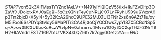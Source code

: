 $START$von5Qk3XIFMss1YYZnc1AeLV++N491ylYlQlCzV55/ixl+Ik/FZvDHp3OZaVfDJDoizrxPXJOaEgBH5zCzGZNsTeyCpNRLjCO7LnFRyhU5DSuSYszrA0p3Tm2bjxD+X5yi445y32KzA29hqC9UPE62MJX1UI3FNh2xs6nGAZt71lu/xvM5iFool6SsPDYq8tMqy56MaPITrSCA4RjGoCjYOCDwsZypYI8ZX5CBcNSp5q+Apxw6BC3UEboXuRczWtvlpNw0xhrar+c4Mveu1O0yS5C2qrTHZ+2INrY9H2+RAVndmE3TZ1GR7b1UrVKX4SLQZl6fx7lr7qgy0Ge1zcYA==$END$